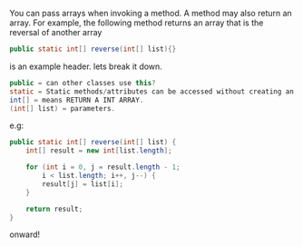 You can pass arrays when invoking a method. A method may also return an array. For example, the following method returns an array that is the reversal of another array
```java
public static int[] reverse(int[] list){}
```
is an example header. lets break it down.
```java
public = can other classes use this?
static = Static methods/attributes can be accessed without creating an object of a class.
int[] = means RETURN A INT ARRAY.
(int[] list) = parameters.
```
e.g:
```java
public static int[] reverse(int[] list) {
	int[] result = new int[list.length];

	for (int i = 0, j = result.length - 1;
		i < list.length; i++, j--) {
		result[j] = list[i];
	}

	return result;
}
```
onward!
